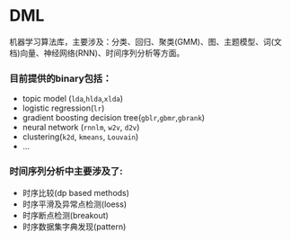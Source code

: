 DML
==

机器学习算法库，主要涉及：分类、回归、聚类(GMM)、图、主题模型、词(文档)向量、神经网络(RNN)、时间序列分析等方面。

### 目前提供的binary包括：

* topic model (`lda`,`hlda`,`xlda`)  
* logistic regression(`lr`) 
* gradient boosting decision tree(`gblr`,`gbmr`,`gbrank`) 
* neural network (`rnnlm`,  `w2v`, `d2v`)
* clustering(`k2d`, `kmeans`, `Louvain`)
* ...

### 时间序列分析中主要涉及了:
* 时序比较(dp based methods)
* 时序平滑及异常点检测(loess)
* 时序断点检测(breakout)
* 时序数据集字典发现(pattern)


